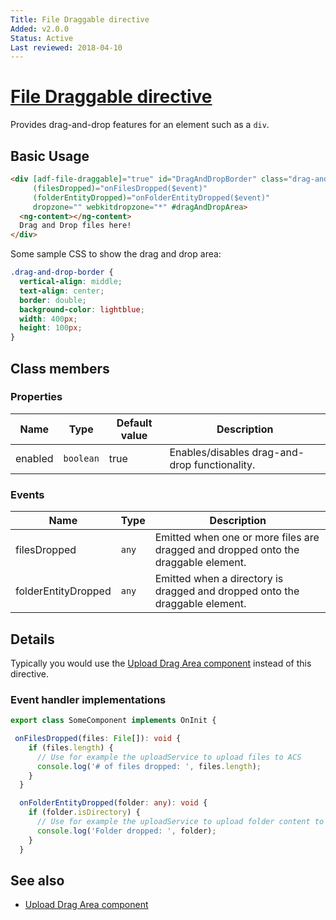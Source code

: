 ```yaml
---
Title: File Draggable directive
Added: v2.0.0
Status: Active
Last reviewed: 2018-04-10
---
```


# [File Draggable directive](../../../lib/content-services/src/lib/upload/directives/file-draggable.directive.ts "Defined in file-draggable.directive.ts")

Provides drag-and-drop features for an element such as a `div`.

## Basic Usage

```html
<div [adf-file-draggable]="true" id="DragAndDropBorder" class="drag-and-drop-border"
     (filesDropped)="onFilesDropped($event)"
     (folderEntityDropped)="onFolderEntityDropped($event)"
     dropzone="" webkitdropzone="*" #dragAndDropArea>
  <ng-content></ng-content>
  Drag and Drop files here!
</div>
```

Some sample CSS to show the drag and drop area:

```css
.drag-and-drop-border {
  vertical-align: middle;
  text-align: center;
  border: double;
  background-color: lightblue;
  width: 400px;
  height: 100px;
}
```

## Class members

### Properties

| Name | Type | Default value | Description |
| ---- | ---- | ------------- | ----------- |
| enabled | `boolean` | true | Enables/disables drag-and-drop functionality. |

### Events

| Name | Type | Description |
| ---- | ---- | ----------- |
| filesDropped | `any` | Emitted when one or more files are dragged and dropped onto the draggable element. |
| folderEntityDropped | `any` | Emitted when a directory is dragged and dropped onto the draggable element. |

## Details

Typically you would use the [Upload Drag Area component](../components/upload-drag-area.component.md) instead of this directive.

### Event handler implementations

```ts
export class SomeComponent implements OnInit {

 onFilesDropped(files: File[]): void {
    if (files.length) {
      // Use for example the uploadService to upload files to ACS
      console.log('# of files dropped: ', files.length);
    }
  }

  onFolderEntityDropped(folder: any): void {
    if (folder.isDirectory) {
      // Use for example the uploadService to upload folder content to ACS
      console.log('Folder dropped: ', folder);
    }
  }
```

## See also

-   [Upload Drag Area component](../components/upload-drag-area.component.md)
